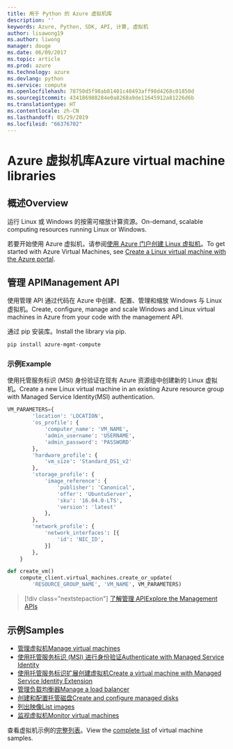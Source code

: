 ```yaml
---
title: 用于 Python 的 Azure 虚拟机库
description: ''
keywords: Azure, Python, SDK, API, 计算, 虚拟机
author: lisawong19
ms.author: liwong
manager: douge
ms.date: 06/09/2017
ms.topic: article
ms.prod: azure
ms.technology: azure
ms.devlang: python
ms.service: compute
ms.openlocfilehash: 78750d5f98ab81401c48493aff98d4268c01850d
ms.sourcegitcommit: 434186988284e0a8268a9de11645912a81226d6b
ms.translationtype: HT
ms.contentlocale: zh-CN
ms.lasthandoff: 05/29/2019
ms.locfileid: "66376702"
---
```

# <a name="azure-virtual-machine-libraries"></a><span data-ttu-id="99b45-103">Azure 虚拟机库</span><span class="sxs-lookup"><span data-stu-id="99b45-103">Azure virtual machine libraries</span></span>

## <a name="overview"></a><span data-ttu-id="99b45-104">概述</span><span class="sxs-lookup"><span data-stu-id="99b45-104">Overview</span></span>

<span data-ttu-id="99b45-105">运行 Linux 或 Windows 的按需可缩放计算资源。</span><span class="sxs-lookup"><span data-stu-id="99b45-105">On-demand, scalable computing resources running Linux or Windows.</span></span>

<span data-ttu-id="99b45-106">若要开始使用 Azure 虚拟机，请参阅[使用 Azure 门户创建 Linux 虚拟机](/azure/virtual-machines/linux/quick-create-portal)。</span><span class="sxs-lookup"><span data-stu-id="99b45-106">To get started with Azure Virtual Machines, see [Create a Linux virtual machine with the Azure portal](/azure/virtual-machines/linux/quick-create-portal).</span></span>

## <a name="management-api"></a><span data-ttu-id="99b45-107">管理 API</span><span class="sxs-lookup"><span data-stu-id="99b45-107">Management API</span></span>

<span data-ttu-id="99b45-108">使用管理 API 通过代码在 Azure 中创建、配置、管理和缩放 Windows 与 Linux 虚拟机。</span><span class="sxs-lookup"><span data-stu-id="99b45-108">Create, configure, manage and scale Windows and Linux virtual machines in Azure from your code with the management API.</span></span>

<span data-ttu-id="99b45-109">通过 pip 安装库。</span><span class="sxs-lookup"><span data-stu-id="99b45-109">Install the library via pip.</span></span>

```bash
pip install azure-mgmt-compute
```

### <a name="example"></a><span data-ttu-id="99b45-110">示例</span><span class="sxs-lookup"><span data-stu-id="99b45-110">Example</span></span>

<span data-ttu-id="99b45-111">使用托管服务标识 (MSI) 身份验证在现有 Azure 资源组中创建新的 Linux 虚拟机。</span><span class="sxs-lookup"><span data-stu-id="99b45-111">Create a new Linux virtual machine in an existing Azure resource group with Managed Service Identity(MSI) authentication.</span></span>

```python
VM_PARAMETERS={
        'location': 'LOCATION',
        'os_profile': {
            'computer_name': 'VM_NAME',
            'admin_username': 'USERNAME',
            'admin_password': 'PASSWORD'
        },
        'hardware_profile': {
            'vm_size': 'Standard_DS1_v2'
        },
        'storage_profile': {
            'image_reference': {
                'publisher': 'Canonical',
                'offer': 'UbuntuServer',
                'sku': '16.04.0-LTS',
                'version': 'latest'
            },
        },
        'network_profile': {
            'network_interfaces': [{
                'id': 'NIC_ID',
            }]
        },
    }

def create_vm()
    compute_client.virtual_machines.create_or_update(
        'RESOURCE_GROUP_NAME', 'VM_NAME', VM_PARAMETERS)
```

> [!div class="nextstepaction"]
> [<span data-ttu-id="99b45-112">了解管理 API</span><span class="sxs-lookup"><span data-stu-id="99b45-112">Explore the Management APIs</span></span>](/python/api/overview/azure/virtualmachines/management)

## <a name="samples"></a><span data-ttu-id="99b45-113">示例</span><span class="sxs-lookup"><span data-stu-id="99b45-113">Samples</span></span>

* <span data-ttu-id="99b45-114">[管理虚拟机][1]</span><span class="sxs-lookup"><span data-stu-id="99b45-114">[Manage virtual machines][1]</span></span>
* <span data-ttu-id="99b45-115">[使用托管服务标识 (MSI) 进行身份验证][2]</span><span class="sxs-lookup"><span data-stu-id="99b45-115">[Authenticate with Managed Service Identity][2]</span></span>
* <span data-ttu-id="99b45-116">[使用托管服务标识扩展创建虚拟机][3]</span><span class="sxs-lookup"><span data-stu-id="99b45-116">[Create a virtual machine with Managed Service Identity Extension][3]</span></span>
* <span data-ttu-id="99b45-117">[管理负载均衡器][4]</span><span class="sxs-lookup"><span data-stu-id="99b45-117">[Manage a load balancer][4]</span></span>
* <span data-ttu-id="99b45-118">[创建和配置托管磁盘][5]</span><span class="sxs-lookup"><span data-stu-id="99b45-118">[Create and configure managed disks][5]</span></span>
* <span data-ttu-id="99b45-119">[列出映像][6]</span><span class="sxs-lookup"><span data-stu-id="99b45-119">[List images][6]</span></span> 
* <span data-ttu-id="99b45-120">[监视虚拟机][7]</span><span class="sxs-lookup"><span data-stu-id="99b45-120">[Monitor virtual machines][7]</span></span>

<span data-ttu-id="99b45-121">查看虚拟机示例的[完整列表](https://azure.microsoft.com/resources/samples/?platform=python&term=virtual-machines)。</span><span class="sxs-lookup"><span data-stu-id="99b45-121">View the [complete list](https://azure.microsoft.com/resources/samples/?platform=python&term=virtual-machines) of virtual machine samples.</span></span>

[1]: https://azure.microsoft.com/resources/samples/virtual-machines-python-manage/
[2]: https://github.com/Azure-Samples/resource-manager-python-manage-resources-with-msi
[3]: https://github.com/Azure-Samples/compute-python-msi-vm
[4]: https://azure.microsoft.com/resources/samples/network-python-manage-loadbalancer
[5]: ../docs-ref-conceptual/python-sdk-azure-samples-managed-disks.md
[6]: ../docs-ref-conceptual/python-sdk-azure-samples-list-images.md
[7]: ../docs-ref-conceptual/python-sdk-azure-samples-monitor-vms.md
